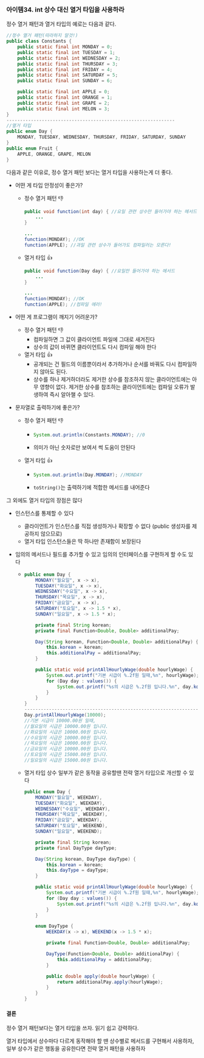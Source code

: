 ### 아이템34. int 상수 대신 열거 타입을 사용하라

정수 열거 패턴과 열거 타입의 예로는 다음과 같다.

```java
//정수 열거 패턴(따라하지 말것!)
public class Constants {
    public static final int MONDAY = 0;
    public static final int TUESDAY = 1;
    public static final int WEDNESDAY = 2;
    public static final int THURSDAY = 3;
    public static final int FRIDAY = 4;
    public static final int SATURDAY = 5;
    public static final int SUNDAY = 6;

    public static final int APPLE = 0;
    public static final int ORANGE = 1;
    public static final int GRAPE = 2;
    public static final int MELON = 3;
}
--------------------------------------------------------------
//열거 타입
public enum Day {
    MONDAY, TUESDAY, WEDNESDAY, THURSDAY, FRIDAY, SATURDAY, SUNDAY
}
public enum Fruit {
    APPLE, ORANGE, GRAPE, MELON
}
```

다음과 같은 이유로, 정수 열거 패턴 보다는 열거 타입을 사용하는게 더 좋다.

- 어떤 게 타입 안정성이 좋은가?

  - 정수 열거 패턴 :-1:

    ```java
    public void function(int day) { //요일 관련 상수만 들어가야 하는 메서드
        ...
    }
    
    ...
    function(MONDAY); //OK
    function(APPLE); //과일 관련 상수가 들어가도 컴파일러는 모른다!
    ```

  - 열거 타입 :+1:

    ```java
    public void function(Day day) { //요일만 들어가야 하는 메서드
        ...
    }
    
    ...
    function(MONDAY); //OK
    function(APPLE); //컴파일 에러!
    ```

- 어떤 게 프로그램이 깨지기 어려운가?

  - 정수 열거 패턴 :-1:
    - 컴파일하면 그 값이 클라이언트 파일에 그대로 새겨진다
    - 상수의 값이 바뀌면 클라이언트도 다시 컴파일 해야 한다
  - 열거 타입 :+1:
    - 공개되는 건 필드의 이름뿐이라서 추가하거나 순서를 바꿔도 다시 컴파일하지 않아도 된다.
    - 상수를 하나 제거하더라도 제거한 상수를 참조하지 않는 클라이언트에는 아무 영향이 없다. 제거한 상수를 참조하는 클라이언트에는 컴파일 오류가 발생하여 즉시 알아챌 수 있다.

- 문자열로 출력하기에 좋은가?

  - 정수 열거 패턴 :-1:

    - ```java
      System.out.println(Constants.MONDAY); //0
      ```

    - 의미가 아닌 숫자로만 보여서 썩 도움이 안된다

  - 열거 타입 :+1:

    - ```java
      System.out.println(Day.MONDAY); //MONDAY
      ```

    - `toString()`는 출력하기에 적합한 메서드를 내어준다

그 외에도 열거 타입의 장점은 많다

- 인스턴스를 통제할 수 있다

  - 클라이언트가 인스턴스를 직접 생성하거나 확장할 수 없다 (public 생성자를 제공하지 않으므로)
  - 열거 타입 인스턴스들은 딱 하나만 존재함이 보장된다

- 임의의 메서드나 필드를 추가할 수 있고 임의의 인터페이스를 구현하게 할 수도 있다

  - ```java
    public enum Day {
        MONDAY("월요일", x -> x),
        TUESDAY("화요일", x -> x),
        WEDNESDAY("수요일", x -> x),
        THURSDAY("목요일", x -> x),
        FRIDAY("금요일", x -> x),
        SATURDAY("토요일", x -> 1.5 * x),
        SUNDAY("일요일", x -> 1.5 * x);
    
        private final String korean;
        private final Function<Double, Double> additionalPay;
    
        Day(String korean, Function<Double, Double> additionalPay) {
            this.korean = korean;
            this.additionalPay = additionalPay;
        }
    
        public static void printAllHourlyWage(double hourlyWage) {
            System.out.printf("기본 시급이 %.2f원 일때,%n", hourlyWage);
            for (Day day : values()) {
                System.out.printf("%s의 시급은 %.2f원 입니다.%n", day.korean, day.additionalPay.apply(hourlyWage));
            }
        }
    }
    ---------------------------------------------------------------------------------------------------------
    Day.printAllHourlyWage(10000);
    //기본 시급이 10000.00원 일때,
    //월요일의 시급은 10000.00원 입니다.
    //화요일의 시급은 10000.00원 입니다.
    //수요일의 시급은 10000.00원 입니다.
    //목요일의 시급은 10000.00원 입니다.
    //금요일의 시급은 10000.00원 입니다.
    //토요일의 시급은 15000.00원 입니다.
    //일요일의 시급은 15000.00원 입니다.
    ```

  - 열거 타입 상수 일부가 같은 동작을 공유할땐 전략 열거 타입으로 개선할 수 있다

    ```java
    public enum Day {
        MONDAY("월요일", WEEKDAY),
        TUESDAY("화요일", WEEKDAY),
        WEDNESDAY("수요일", WEEKDAY),
        THURSDAY("목요일", WEEKDAY),
        FRIDAY("금요일", WEEKDAY),
        SATURDAY("토요일", WEEKEND),
        SUNDAY("일요일", WEEKEND);
    
        private final String korean;
        private final DayType dayType;
    
        Day(String korean, DayType dayType) {
            this.korean = korean;
            this.dayType = dayType;
        }
    
        public static void printAllHourlyWage(double hourlyWage) {
            System.out.printf("기본 시급이 %.2f원 일때,%n", hourlyWage);
            for (Day day : values()) {
                System.out.printf("%s의 시급은 %.2f원 입니다.%n", day.korean, day.dayType.apply(hourlyWage));
            }
        }
    
        enum DayType {
            WEEKDAY(x -> x), WEEKEND(x -> 1.5 * x);
    
            private final Function<Double, Double> additionalPay;
    
            DayType(Function<Double, Double> additionalPay) {
                this.additionalPay = additionalPay;
            }
    
            public double apply(double hourlyWage) {
                return additionalPay.apply(hourlyWage);
            }
        }
    }
    ```

    

#### 결론

정수 열거 패턴보다는 열거 타입을 쓰자. 읽기 쉽고 강력하다.

열거 타입에서 상수마다 다르게 동작해야 할 땐 상수별로 메서드를 구현해서 사용하자, 일부 상수가 같은 행동을 공유한다면 전략 열거 패턴을 사용하자
